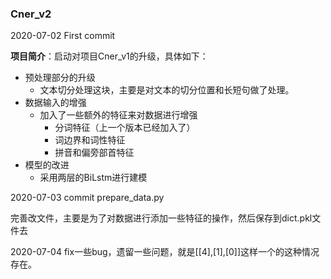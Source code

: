 ### Cner_v2

2020-07-02 First commit

**项目简介**：启动对项目Cner_v1的升级，具体如下：

- 预处理部分的升级
  - 文本切分处理这块，主要是对文本的切分位置和长短句做了处理。
- 数据输入的增强
  - 加入了一些额外的特征来对数据进行增强
    - 分词特征（上一个版本已经加入了）
    - 词边界和词性特征
    - 拼音和偏旁部首特征
- 模型的改进
  - 采用两层的BiLstm进行建模

2020-07-03  commit prepare_data.py

完善改文件，主要是为了对数据进行添加一些特征的操作，然后保存到dict.pkl文件去

2020-07-04  fix一些bug，遗留一些问题，就是[[4],[1],[0]]这样一个的这种情况存在。